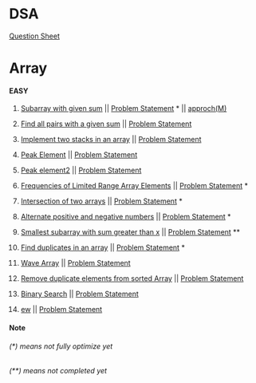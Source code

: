 # DSA

[Question Sheet](https://docs.google.com/spreadsheets/d/1XXnaxxjGXc8NXYdhnAgNfXOjbmIJYBlH3ly7OncO5oc/edit#gid=1239700847&fvid=1717497565)

# Array

#### EASY

1. [Subarray with given sum](src/main/java/Array/Easy/Subarray_with_given_sum/Problem.java)
   ||  [Problem Statement](src/main/resources/Array/Easy/Subarray_with_given_sum.md) *
   || [approch(M)](src/main/java/Array/Easy/Subarray_with_given_sum/Problem1.java)

2. [Find all pairs with a given sum](src/main/java/Array/Easy/Find_all_pairs_with_a_given_sum/Problem.java)
   ||  [Problem Statement](src/main/resources/Array/Easy/Find_all_pairs_with_a_given_sum.md)

3. [Implement two stacks in an array](src/main/java/Array/Easy/Implement_two_stacks_in_an_array/Problem.java)
   ||  [Problem Statement](src/main/resources/Array/Easy/Implement_two_stacks_in_an_array.md)

4. [Peak Element](src/main/java/Array/Easy/Peak_element/Problem.java)
   ||  [Problem Statement](src/main/resources/Array/Easy/Peak_Element.md)
5. [Peak element2](src/main/java/Array/Easy/Peak_element2/Approach1.java)
   ||  [Problem Statement](src/main/resources/Array/Easy/Peak_element2.md)

6. [Frequencies of Limited Range Array Elements](src/main/java/Array/Easy/Frequencies_of_Limited_Range_Array_Elements/Problem.java)
   ||  [Problem Statement](src/main/resources/Array/Easy/Frequencies_of_Limited_Range_Array_Elements.md) *

7. [Intersection of two arrays](src/main/java/Array/Easy/Intersection_of_two_arrays/Problem.java)
   ||  [Problem Statement](src/main/resources/Array/Easy/Intersection_of_two_arrays.md) *

8. [Alternate positive and negative numbers](src/main/java/Array/Easy/Alternate_positive_and_negative_numbers/Approach1.java)
   ||  [Problem Statement](src/main/resources/Array/Easy/Alternate_positive_and_negative_numbers.md) *

9. [Smallest subarray with sum greater than x](src/main/java/Array/Easy/Smallest_subarray_with_sum_greater_than_x/Approach1.java)
   ||  [Problem Statement](src/main/resources/Array/Easy/Smallest_subarray_with_sum_greater_than_x.md) **

10. [Find duplicates in an array](src/main/java/Array/Easy/Find_duplicates_in_an_array/Approach1.java)
    ||  [Problem Statement](src/main/resources/Array/Easy/Find_duplicates_in_an_array.md) *

11. [Wave Array](src/main/java/Array/Easy/Wave_Array/Approach1.java)
    ||  [Problem Statement](src/main/resources/Array/Easy/Wave_Array.md)

12. [Remove duplicate elements from sorted Array](src/main/java/Array/Easy/Remove_duplicate_elements_from_sorted_Array/Approach1.java)
    ||  [Problem Statement](src/main/resources/Array/Easy/Remove_duplicate_elements_from_sorted_Array.md)

13. [Binary Search](src/main/java/search/binary_search/Approach1.java)
    ||  [Problem Statement](src/main/resources/search/binary_search/Binary_Search.md)

14. [ew](src/main/java/Arrayqw/wqw/ew/Approach1.java)
    ||  [Problem Statement](src/main/resources/Arrayqw/wqw/ew.md)

#### Note

###### (*) means not fully optimize yet

###### (**) means not completed yet
